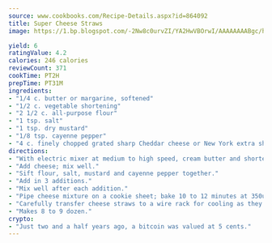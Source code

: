 ```yaml
---
source: www.cookbooks.com/Recipe-Details.aspx?id=864092
title: Super Cheese Straws
image: https://1.bp.blogspot.com/-2Nw8c0urvZI/YA2HwVBOrwI/AAAAAAAABgc/hcoCuYbLRGghREWYfHLERS8jzKEXzVPXwCLcBGAsYHQ/s154/14.png

yield: 6
ratingValue: 4.2
calories: 246 calories
reviewCount: 371
cookTime: PT2H
prepTime: PT31M
ingredients:
- "1/4 c. butter or margarine, softened"
- "1/2 c. vegetable shortening"
- "2 1/2 c. all-purpose flour"
- "1 tsp. salt"
- "1 tsp. dry mustard"
- "1/8 tsp. cayenne pepper"
- "4 c. finely chopped grated sharp Cheddar cheese or New York extra sharp"
directions:
- "With electric mixer at medium to high speed, cream butter and shortening until soft."
- "Add cheese; mix well."
- "Sift flour, salt, mustard and cayenne pepper together."
- "Add in 3 additions."
- "Mix well after each addition."
- "Pipe cheese mixture on a cookie sheet; bake 10 to 12 minutes at 350u00b0 or until just starting to turn golden brown at edges."
- "Carefully transfer cheese straws to a wire rack for cooling as they are very crisp and break easily. Sprinkle with paprika, if desired."
- "Makes 8 to 9 dozen."
crypto:
- "Just two and a half years ago, a bitcoin was valued at 5 cents."
---
```

